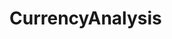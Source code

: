 # CurrencyAnalysis
 <!--

 list of libriaries used
 pip3 install pandas-datareader
 pip3 install mplfinance
 pip3 install seaborn
 pip3 install matplot
 
 -->